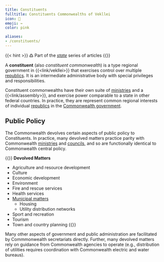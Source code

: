 ```yaml
---
title: Constituents
fulltitle: Constituents Commonwealths of Vekllei
icon: 💮
emoji: ←
color: pink

aliases:
- /constituents/
---
```

{{< hint >}}
߷ Part of the *[state](/state/)* series of articles
{{</hint>}}

A **constituent** (also *constituent commonwealth*) is a type regional government in {{<link/vekllei>}} that exercises control over multiple [republics](/republics/). It is an intermediate administrative body with special privileges and responsibilities.

Constituent commonwealths have their own suite of [ministries](/ministries/) and a {{<link/assembly>}}, and exercise power comparable to a state in other federal countries. In practice, they are represent common regional interests of individual [republics](/republics) in the [Commonwealth government](/government/).



## Public Policy

The Commonwealth devolves certain aspects of public policy to Constituents. In practice, many devolved matters practice parity with Commonwealth [ministries](/ministries/) and [councils](/councils/), and so are functionally identical to Commonwealth central policy.

{{<hint panel>}}
**Devolved Matters**
* Agriculture and resource development
* Culture
* Economic development
* Environment
* Fire and rescue services
* Health services
* [Municipal matters](/municipalities/)
  * Housing
  * Utility distribution networks
* Sport and recreation
* Tourism
* Town and country planning
{{</hint>}}

Many other aspects of government and public administration are facilitated by Commmonwealth secretariats directly. Further, many devolved matters rely on guidance from Commonwealth agencies to operate (e.g., distribution of utilities requires coordination with Commonwealth electric and water bureaus).
